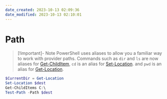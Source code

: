```yaml
---
date_created: 2023-10-13 02:09:36
date_modified: 2023-10-13 02:10:01
---
```

# Path

> [!important]- Note
> PowerShell uses aliases to allow you a familiar way to work with provider paths. Commands such as `dir` and `ls` are now aliases for [Get-ChildItem](https://learn.microsoft.com/en-us/powershell/module/microsoft.powershell.management/get-childitem?view=powershell-7.3), `cd` is an alias for [Set-Location](https://learn.microsoft.com/en-us/powershell/module/microsoft.powershell.management/set-location?view=powershell-7.3). and `pwd` is an alias for [Get-Location](https://learn.microsoft.com/en-us/powershell/module/microsoft.powershell.management/get-location?view=powershell-7.3).


```PowerShell
$CurrentDir = Get-Location
Set-Location $dest
Get-ChildItems C:\
Test-Path -Path $dest
```
